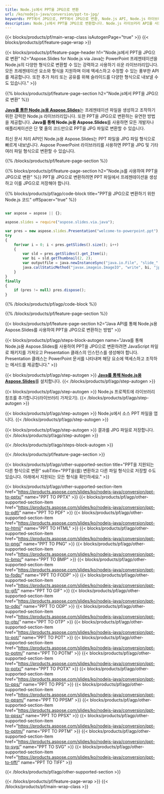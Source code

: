 ```yaml
---
title: Node.js에서 PPT을 JPG으로 변환
url: /ko/nodejs-java/conversion/ppt-to-jpg/
keywords: PPT에서 JPG으로, PPT에서 JPG으로 변환, Node.js API, Node.js 라이브러리, PPT, JPG
description: Node.js에서 PPT을 JPG으로 변환합니다. Node.js 라이브러리 API를 사용하여 PPT 파일을 JPG 파일로 변환
---
```


{{< blocks/products/pf/main-wrap-class isAutogenPage="true" >}}
{{< blocks/products/pf/feature-page-wrap >}}

{{< blocks/products/pf/feature-page-header h1="Node.js에서 PPT을 JPG으로 변환" h2="Aspose.Slides for Node.js via Java는 PowerPoint 프레젠테이션을 Node.js의 다양한 형식으로 변환할 수 있는 강력하고 사용하기 쉬운 라이브러리입니다. 모든 프레젠테이션 요소와 형식을 지원하며 이에 액세스하고 수정할 수 있는 풍부한 API를 제공합니다. 또한 추가 처리 또는 공유를 위해 슬라이드를 다양한 형식으로 내보낼 수도 있습니다." >}}

{{% blocks/products/pf/feature-page-section h2="Node.js에서 PPT을 JPG으로 변환" %}}

[**Java를 통한 Node.js용 Aspose.Slides**](https://products.aspose.com/slides/ko/nodejs-java/)는 프레젠테이션 파일을 생성하고 조작하기 위한 강력한 Node.js 라이브러리입니다. 또한 PPT을 JPG으로 변환하는 유연한 방법을 제공합니다. **Java를 통해 Node.js용 Aspose.Slides**를 사용하면 모든 개발자나 애플리케이션은 단 몇 줄의 코드만으로 PPT을 JPG 파일로 변환할 수 있습니다.

최신 문서 처리 API인 Node.js용 Aspose.Slides는 PPT 파일을 JPG 파일 형식으로 빠르게 내보냅니다. Aspose PowerPoint 라이브러리를 사용하면 PPT을 JPG 및 기타 여러 파일 형식으로 변환할 수 있습니다.

{{% /blocks/products/pf/feature-page-section %}}

{{% blocks/products/pf/feature-page-section  h2="Node.js를 사용하여 PPT을 JPG으로 변환" %}}
PPT을 JPG으로 변환하려면 PPT 파일에서 프레젠테이션을 생성하고 이를 JPG으로 저장해야 합니다.

{{% blocks/products/pf/agp/code-block title="PPT을 JPG으로 변환하기 위한 Node.js 코드" offSpacer="true" %}}

```javascript

var aspose = aspose || {};

aspose.slides = require("aspose.slides.via.java");

var pres = new aspose.slides.Presentation("welcome-to-powerpoint.ppt");
try
{
    for(var i = 0; i < pres.getSlides().size(); i++)
    {
        var sld = pres.getSlides().get_Item(i);
        var bi = sld.getThumbnail(2, 2);
        var outputfile = java.newInstanceSync("java.io.File", "slide_" + sld.getSlideNumber() + ".jpg");
        java.callStaticMethod("javax.imageio.ImageIO", "write", bi, "jpeg", outputfile);
    }
}
finally
{
    if (pres != null) pres.dispose();
}
```


{{% /blocks/products/pf/agp/code-block %}}

{{% /blocks/products/pf/feature-page-section %}}

{{< blocks/products/pf/feature-page-section  h2="Java API를 통해 Node.js용 Aspose.Slides를 사용하여 PPT을 JPG으로 변환하는 방법" >}}

{{< blocks/products/pf/agp/steps-block-autogen name="Java를 통해 Node.js용 Aspose.Slides를 사용하여 PPT을 JPG으로 변환하려면 JavaScript 파일로 패키지를 가져오고 Presentation 클래스의 인스턴스를 생성해야 합니다. Presentation 클래스는 PowerPoint 문서를 나타내며 해당 요소에 액세스하고 조작하는 메서드를 제공합니다." >}}

{{< blocks/products/pf/agp/step-autogen >}}
[**Java를 통해 Node.js용 Aspose.Slides**](https://products.aspose.com/slides/ko/nodejs-java/)를 설치합니다.
{{< /blocks/products/pf/agp/step-autogen >}}

{{< blocks/products/pf/agp/step-autogen >}}
Node.js 프로젝트에 라이브러리 참조를 추가합니다(라이브러리 가져오기).
{{< /blocks/products/pf/agp/step-autogen >}}

{{< blocks/products/pf/agp/step-autogen >}}
Node.js에서 소스 PPT 파일을 엽니다.
{{< /blocks/products/pf/agp/step-autogen >}}

{{< blocks/products/pf/agp/step-autogen >}}
결과를 JPG 파일로 저장합니다.
{{< /blocks/products/pf/agp/step-autogen >}}

{{< /blocks/products/pf/agp/steps-block-autogen >}}

{{< /blocks/products/pf/feature-page-section >}}

{{< blocks/products/pf/agp/other-supported-section title="PPT을 지원되는 다른 형식으로 변환" subTitle="PPT을(를) 변환하고 다른 파일 형식으로 저장할 수도 있습니다. 아래에서 지원되는 모든 형식을 확인하세요." >}}

{{< blocks/products/pf/agp/other-supported-section-item href="https://products.aspose.com/slides/ko/nodejs-java/conversion/ppt-to-pptx/" name="PPT TO PPTX" >}}
{{< blocks/products/pf/agp/other-supported-section-item href="https://products.aspose.com/slides/ko/nodejs-java/conversion/ppt-to-pdf/" name="PPT TO PDF" >}}
{{< blocks/products/pf/agp/other-supported-section-item href="https://products.aspose.com/slides/ko/nodejs-java/conversion/ppt-to-html/" name="PPT TO HTML" >}}
{{< blocks/products/pf/agp/other-supported-section-item href="https://products.aspose.com/slides/ko/nodejs-java/conversion/ppt-to-png/" name="PPT TO PNG" >}}
{{< blocks/products/pf/agp/other-supported-section-item href="https://products.aspose.com/slides/ko/nodejs-java/conversion/ppt-to-bmp/" name="PPT TO BMP" >}}
{{< blocks/products/pf/agp/other-supported-section-item href="https://products.aspose.com/slides/ko/nodejs-java/conversion/ppt-to-fodp/" name="PPT TO FODP" >}}
{{< blocks/products/pf/agp/other-supported-section-item href="https://products.aspose.com/slides/ko/nodejs-java/conversion/ppt-to-gif/" name="PPT TO GIF" >}}
{{< blocks/products/pf/agp/other-supported-section-item href="https://products.aspose.com/slides/ko/nodejs-java/conversion/ppt-to-odp/" name="PPT TO ODP" >}}
{{< blocks/products/pf/agp/other-supported-section-item href="https://products.aspose.com/slides/ko/nodejs-java/conversion/ppt-to-otp/" name="PPT TO OTP" >}}
{{< blocks/products/pf/agp/other-supported-section-item href="https://products.aspose.com/slides/ko/nodejs-java/conversion/ppt-to-pot/" name="PPT TO POT" >}}
{{< blocks/products/pf/agp/other-supported-section-item href="https://products.aspose.com/slides/ko/nodejs-java/conversion/ppt-to-potm/" name="PPT TO POTM" >}}
{{< blocks/products/pf/agp/other-supported-section-item href="https://products.aspose.com/slides/ko/nodejs-java/conversion/ppt-to-potx/" name="PPT TO POTX" >}}
{{< blocks/products/pf/agp/other-supported-section-item href="https://products.aspose.com/slides/ko/nodejs-java/conversion/ppt-to-pps/" name="PPT TO PPS" >}}
{{< blocks/products/pf/agp/other-supported-section-item href="https://products.aspose.com/slides/ko/nodejs-java/conversion/ppt-to-ppsm/" name="PPT TO PPSM" >}}
{{< blocks/products/pf/agp/other-supported-section-item href="https://products.aspose.com/slides/ko/nodejs-java/conversion/ppt-to-ppsx/" name="PPT TO PPSX" >}}
{{< blocks/products/pf/agp/other-supported-section-item href="https://products.aspose.com/slides/ko/nodejs-java/conversion/ppt-to-pptm/" name="PPT TO PPTM" >}}
{{< blocks/products/pf/agp/other-supported-section-item href="https://products.aspose.com/slides/ko/nodejs-java/conversion/ppt-to-svg/" name="PPT TO SVG" >}}
{{< blocks/products/pf/agp/other-supported-section-item href="https://products.aspose.com/slides/ko/nodejs-java/conversion/ppt-to-tiff/" name="PPT TO TIFF" >}}


{{< /blocks/products/pf/agp/other-supported-section >}}

{{< /blocks/products/pf/feature-page-wrap >}}
{{< /blocks/products/pf/main-wrap-class >}}